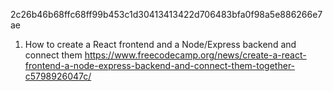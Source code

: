 2c26b46b68ffc68ff99b453c1d30413413422d706483bfa0f98a5e886266e7ae

1. How to create a React frontend and a Node/Express backend and connect them
https://www.freecodecamp.org/news/create-a-react-frontend-a-node-express-backend-and-connect-them-together-c5798926047c/
